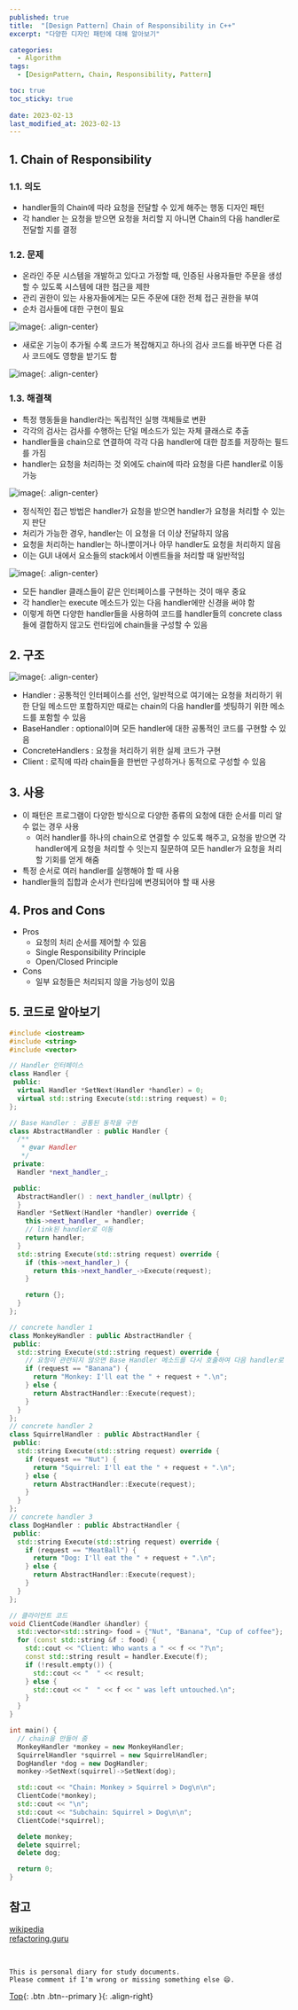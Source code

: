 ```yaml
---
published: true
title:  "[Design Pattern] Chain of Responsibility in C++"
excerpt: "다양한 디자인 패턴에 대해 알아보기"

categories:
  - Algorithm
tags:
  - [DesignPattern, Chain, Responsibility, Pattern]

toc: true
toc_sticky: true
 
date: 2023-02-13
last_modified_at: 2023-02-13
---
```


## 1. Chain of Responsibility

### 1.1. 의도

- handler들의 Chain에 따라 요청을 전달할 수 있게 해주는 행동 디자인 패턴
- 각 handler 는 요청을 받으면 요청을 처리할 지 아니면 Chain의 다음 handler로 전달할 지를 결정

### 1.2. 문제

- 온라인 주문 시스템을 개발하고 있다고 가정할 때, 인증된 사용자들만 주문을 생성할 수 있도록 시스템에 대한 접근을 제한
- 관리 권한이 있는 사용자들에게는 모든 주문에 대한 전체 접근 권한을 부여
- 순차 검사들에 대한 구현이 필요

![image](https://user-images.githubusercontent.com/23397039/218373156-e78691ee-3832-489d-b5ef-1f5cfd5fcbe0.png){: .align-center}

- 새로운 기능이 추가될 수록 코드가 복잡해지고 하나의 검사 코드를 바꾸면 다른 검사 코드에도 영향을 받기도 함

![image](https://user-images.githubusercontent.com/23397039/218373190-5d530422-b3d1-4657-b943-1b695b1927e6.png){: .align-center}

### 1.3. 해결책

- 특정 행동들을 handler라는 독립적인 실행 객체들로 변환
- 각각의 검사는 검사를 수행하는 단일 메소드가 있는 자체 클래스로 추출
- handler들을 chain으로 연결하여 각각 다음 handler에 대한 참조를 저장하는 필드를 가짐
- handler는 요청을 처리하는 것 외에도 chain에 따라 요청을 다른 handler로 이동 가능

![image](https://user-images.githubusercontent.com/23397039/218373232-d9f25472-5d67-474c-a84a-ec347e4a5160.png){: .align-center}

- 정식적인 접근 방법은 handler가 요청을 받으면 handler가 요청을 처리할 수 있는지 판단
- 처리가 가능한 경우, handler는 이 요청을 더 이상 전달하지 않음
- 요청을 처리하는 handler는 하나뿐이거나 아무 handler도 요청을 처리하지 않음
- 이는 GUI 내에서 요소들의 stack에서 이벤트들을 처리할 때 일반적임

![image](https://user-images.githubusercontent.com/23397039/218373272-0214b41f-840a-4c4e-b84c-012c96617db8.png){: .align-center}

- 모든 handler 클래스들이 같은 인터페이스를 구현하는 것이 매우 중요
- 각 handler는 execute 메소드가 있는 다음 handler에만 신경을 써야 함
- 이렇게 하면 다양한 handler들을 사용하여 코드를 handler들의 concrete class들에 결합하지 않고도 런타임에 chain들을 구성할 수 있음

## 2. 구조

![image](https://user-images.githubusercontent.com/23397039/218373073-51c74208-622e-478a-b7cf-a20cb132410a.png){: .align-center}

- Handler : 공통적인 인터페이스를 선언, 일반적으로 여기에는 요청을 처리하기 위한 단일 메소드만 포함하지만 때로는 chain의 다음 handler를 셋팅하기 위한 메소드를 포함할 수 있음
- BaseHandler : optional이며 모든 handler에 대한 공통적인 코드를 구현할 수 있음
- ConcreteHandlers : 요청을 처리하기 위한 실제 코드가 구현
- Client : 로직에 따라 chain들을 한번만 구성하거나 동적으로 구성할 수 있음

## 3. 사용

- 이 패턴은 프로그램이 다양한 방식으로 다양한 종류의 요청에 대한 순서를 미리 알 수 없는 경우 사용
    - 여러 handler를 하나의 chain으로 연결할 수 있도록 해주고, 요청을 받으면 각 handler에게 요청을 처리할 수 잇는지 질문하여 모든 handler가 요청을 처리할 기회를 얻게 해줌
- 특정 순서로 여러 handler를 실행해야 할 때 사용
- handler들의 집합과 순서가 런타임에 변경되어야 할 때 사용

## 4. Pros and Cons

- Pros
    - 요청의 처리 순서를 제어할 수 있음
    - Single Responsibility Principle
    - Open/Closed Principle
- Cons
    - 일부 요청들은 처리되지 않을 가능성이 있음

## 5. 코드로 알아보기

```cpp
#include <iostream>
#include <string>
#include <vector>

// Handler 인터페이스
class Handler {
 public:
  virtual Handler *SetNext(Handler *handler) = 0;
  virtual std::string Execute(std::string request) = 0;
};

// Base Handler : 공통된 동작을 구현
class AbstractHandler : public Handler {
  /**
   * @var Handler
   */
 private:
  Handler *next_handler_;

 public:
  AbstractHandler() : next_handler_(nullptr) {
  }
  Handler *SetNext(Handler *handler) override {
    this->next_handler_ = handler;
    // link된 handler로 이동
    return handler;
  }
  std::string Execute(std::string request) override {
    if (this->next_handler_) {
      return this->next_handler_->Execute(request);
    }

    return {};
  }
};

// concrete handler 1
class MonkeyHandler : public AbstractHandler {
 public:
  std::string Execute(std::string request) override {
    // 요청이 관련되지 않으면 Base Handler 메소드를 다시 호출하여 다음 handler로 넘김
    if (request == "Banana") {
      return "Monkey: I'll eat the " + request + ".\n";
    } else {
      return AbstractHandler::Execute(request);
    }
  }
};
// concrete handler 2
class SquirrelHandler : public AbstractHandler {
 public:
  std::string Execute(std::string request) override {
    if (request == "Nut") {
      return "Squirrel: I'll eat the " + request + ".\n";
    } else {
      return AbstractHandler::Execute(request);
    }
  }
};
// concrete handler 3
class DogHandler : public AbstractHandler {
 public:
  std::string Execute(std::string request) override {
    if (request == "MeatBall") {
      return "Dog: I'll eat the " + request + ".\n";
    } else {
      return AbstractHandler::Execute(request);
    }
  }
};

// 클라이언트 코드
void ClientCode(Handler &handler) {
  std::vector<std::string> food = {"Nut", "Banana", "Cup of coffee"};
  for (const std::string &f : food) {
    std::cout << "Client: Who wants a " << f << "?\n";
    const std::string result = handler.Execute(f);
    if (!result.empty()) {
      std::cout << "  " << result;
    } else {
      std::cout << "  " << f << " was left untouched.\n";
    }
  }
}

int main() {
  // chain을 만들어 줌
  MonkeyHandler *monkey = new MonkeyHandler;
  SquirrelHandler *squirrel = new SquirrelHandler;
  DogHandler *dog = new DogHandler;
  monkey->SetNext(squirrel)->SetNext(dog);

  std::cout << "Chain: Monkey > Squirrel > Dog\n\n";
  ClientCode(*monkey);
  std::cout << "\n";
  std::cout << "Subchain: Squirrel > Dog\n\n";
  ClientCode(*squirrel);

  delete monkey;
  delete squirrel;
  delete dog;

  return 0;
}
```


## 참고
[wikipedia](https://en.wikipedia.org/wiki/Chain-of-responsibility_pattern)  
[refactoring.guru](https://refactoring.guru/design-patterns/chain-of-responsibility)  

<br>

    This is personal diary for study documents.
    Please comment if I'm wrong or missing something else 😄. 

[Top](#){: .btn .btn--primary }{: .align-right}